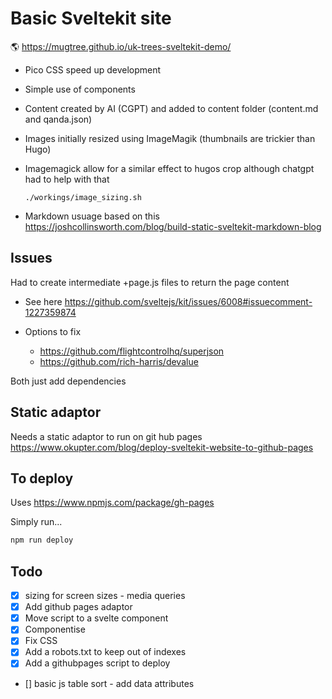 # Basic Sveltekit site

🌎 https://mugtree.github.io/uk-trees-sveltekit-demo/

- Pico CSS speed up development
- Simple use of components
- Content created by AI (CGPT) and added to content folder (content.md and qanda.json)
- Images initially resized using ImageMagik (thumbnails are trickier than Hugo)
- Imagemagick allow for a similar effect to hugos crop although chatgpt had to help with that

  ```shell
  ./workings/image_sizing.sh
  ```

- Markdown usuage based on this https://joshcollinsworth.com/blog/build-static-sveltekit-markdown-blog

## Issues

Had to create intermediate +page.js files to return the page content

- See here
  https://github.com/sveltejs/kit/issues/6008#issuecomment-1227359874

- Options to fix

  - https://github.com/flightcontrolhq/superjson
  - https://github.com/rich-harris/devalue

Both just add dependencies

## Static adaptor

Needs a static adaptor to run on git hub pages
https://www.okupter.com/blog/deploy-sveltekit-website-to-github-pages

## To deploy

Uses
https://www.npmjs.com/package/gh-pages

Simply run...

```bash
npm run deploy
```

## Todo

- [x] sizing for screen sizes - media queries
- [x] Add github pages adaptor
- [x] Move script to a svelte component
- [x] Componentise
- [x] Fix CSS
- [x] Add a robots.txt to keep out of indexes
- [x] Add a githubpages script to deploy
- [] basic js table sort - add data attributes
